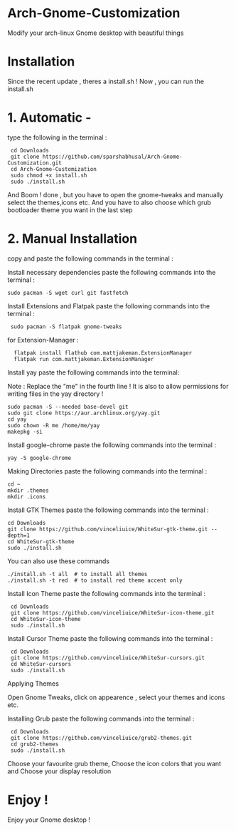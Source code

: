 # Arch-Gnome-Customization
Modify your arch-linux Gnome desktop with beautiful things

# Installation

Since the recent update , theres a install.sh !
Now , you can run the install.sh 

# 1. Automatic -
   type the following in the terminal :

     cd Downloads
     git clone https://github.com/sparshabhusal/Arch-Gnome-Customization.git
     cd Arch-Gnome-Customization
     sudo chmod +x install.sh
     sudo ./install.sh

And Boom ! done , but you have to open the gnome-tweaks and manually select the themes,icons etc.
And you have to also choose which grub bootloader theme you want in the last step

# 2. Manual Installation
   copy and paste the following commands in the terminal :
   
 Install necessary dependencies
paste the following commands into the terminal :

    sudo pacman -S wget curl git fastfetch 

 Install Extensions and Flatpak
paste the following commands into the terminal :

     sudo pacman -S flatpak gnome-tweaks

for Extension-Manager :

      flatpak install flathub com.mattjakeman.ExtensionManager
      flatpak run com.mattjakeman.ExtensionManager

 Install yay 
paste the following commands into the terminal:

Note : Replace the "me" in the fourth line !
It is also to allow permissions for writing files in the yay directory !

    sudo pacman -S --needed base-devel git
    sudo git clone https://aur.archlinux.org/yay.git
    cd yay
    sudo chown -R me /home/me/yay 
    makepkg -si

 Install google-chrome
paste the following commands into the terminal :

    yay -S google-chrome

 Making Directories
paste the following commands into the terminal :

    cd ~
    mkdir .themes
    mkdir .icons

 Install GTK Themes
paste the following commands into the terminal :

    cd Downloads
    git clone https://github.com/vinceliuice/WhiteSur-gtk-theme.git --depth=1
    cd WhiteSur-gtk-theme
    sudo ./install.sh

You can also use these commands

    ./install.sh -t all  # to install all themes
    ./install.sh -t red  # to install red theme accent only

 Install Icon Theme
paste the following commands into the terminal :

     cd Downloads
     git clone https://github.com/vinceliuice/WhiteSur-icon-theme.git
     cd WhiteSur-icon-theme
     sudo ./install.sh

 Install Cursor Theme
paste the following commands into the terminal :

     cd Downloads
     git clone https://github.com/vinceliuice/WhiteSur-cursors.git
     cd WhiteSur-cursors
     sudo ./install.sh

 Applying Themes

 Open Gnome Tweaks, click on appearence , select your themes and icons etc.

 Installing Grub
paste the following commands into the terminal :

     cd Downloads
     git clone https://github.com/vinceliuice/grub2-themes.git
     cd grub2-themes
     sudo ./install.sh

Choose your favourite grub theme,
Choose the icon colors that you want and
Choose your display resolution

# Enjoy !
Enjoy your Gnome desktop !

      
